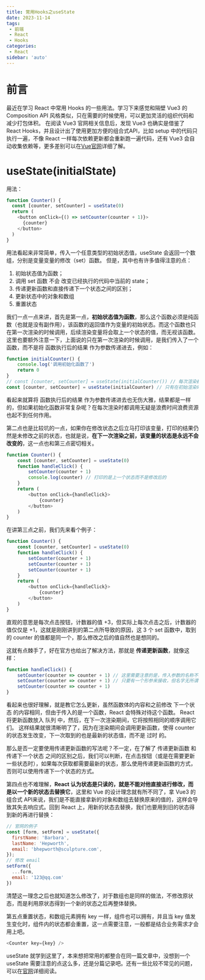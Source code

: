 ```yaml
---
title: 常用Hooks之useState
date: 2023-11-14
tags:
 - 前端
 - React
 - Hooks
categories: 
 - React
sidebar: 'auto'
---
```


# 前言
最近在学习 React 中常用 Hooks 的一些用法。学习下来感觉和隔壁 Vue3 的 Composition API 风格类似，只在需要的时候使用，可以更加灵活的组织代码和减少打包体积。
在阅读 Vue3 官网相关信息后，发现 Vue3 也确实是借鉴了 React Hooks，并且设计出了使用更加方便的组合式API，比如 setup 中的代码只执行一遍，不像 React 一样每次依赖更新都会重新跑一遍代码，还有 Vue3 会自动收集依赖等，更多差别可以在[Vue官网](https://cn.vuejs.org/guide/extras/composition-api-faq.html#comparison-with-react-hooks)详细了解。

# useState(initialState)
用法：
```js
function Counter() {
  const [counter, setCounter] = useState(0)
  return (
    <button onClick={() => setCounter(counter + 1)}>
      {counter}
    </button>
  )
}
```
用法看起来非常简单，传入一个任意类型的初始状态值，useState 会返回一个数组，分别是变量变量的修改（set）函数。
但是，其中也有许多值得注意的点：
1. 初始状态值为函数；
2. 调用 set 函数 不会 改变已经执行的代码中当前的 state；
3. 传递更新函数和直接传递下一个状态之间的区别；
4. 更新状态中的对象和数组
5. 重置状态
  
我们一点一点来讲，首先是第一点，**初始状态值为函数**，那么这个函数必须是纯函数（也就是没有副作用），该函数的返回值作为变量的初始状态。而这个函数也只在第一次渲染的时候调用，后续渲染变量将会取上一个状态的值，而无视该函数。
这里也要额外注意一下，上面说的只在第一次渲染的时候调用，是我们传入了一个函数，而不是将 函数执行后的结果 作为参数传递进去，例如：
```js
function initialCounter() {
    console.log('调用初始化函数了')
    return 0
}
// const [counter, setCounter] = useState(initialCounter()) // 每次渲染都会调用，但不影响 counter 的值
const [counter, setCounter] = useState(initialCounter) // 只有在初始渲染时调用
```
看起来就算将 函数执行后的结果 作为参数传递进去也无伤大雅，结果都是一样的，但如果初始化函数非常复杂呢？在每次渲染时都调用无疑是浪费时间浪费资源也起不到任何作用。

第二点也是比较坑的一点，如果你在修改状态之后立马打印该变量，打印的结果仍然是未修改之前的状态，也就是说，**在下一次渲染之前，该变量的状态是永远不会改变的**，这一点也和第三点密切相关。
```js
function Counter() {
    const [counter, setCounter] = useState(0)
    function handleClick() {
        setCounter(counter + 1)
        console.log(counter) // 打印的是上一个状态而不是修改后的
    }
    return (
        <button onClick={handleClick}>
            {counter}
        </button>
    )
}
```

在讲第三点之前，我们先来看个例子：
```js
function Counter() {
    const [counter, setCounter] = useState(0)
    function handleClick() {
        setCounter(counter + 1)
        setCounter(counter + 1)
        setCounter(counter + 1)
    }
    return (
        <button onClick={handleClick}>
            {counter}
        </button>
    )
}
```
直观的意思是每次点击按钮，计数器的值 +3，但实际上每次点击之后，计数器的值仅仅是 +1，这就是刚刚讲到的第二点所导致的原因，这 3 个 set 函数中，取到的 counter 的值都是同一个，那么修改之后的值自然也是想同的。

这就有点棘手了，好在官方也给出了解决方法，那就是 **传递更新函数**，就像这样：
```js
function handleClick() {
    setCounter(counter => counter + 1) // 这里需要注意的是，传入参数的名称不是固定的
    setCounter(counter => counter + 1) // 只要有一个形参来接收，但名字无所谓
    setCounter(counter => counter + 1) 
}
```
看起来也很好理解，就是教它怎么更新，虽然函数体的内容和之前修改 下一个状态 的内容相同，但由于传入的是一个函数，React 会特殊对待这个函数。
React 将更新函数放入 队列 中，然后，在下一次渲染期间，它将按照相同的顺序调用它们。
这样结果就很清晰明了了，因为在渲染期间会调用更新函数，使得 counter 的状态发生改变，下一次取到的也是最新的状态值，而不是 过时 的。

那么是否一定要使用传递更新函数的写法呢？不一定，在了解了 传递更新函数 和 传递下一个状态 之间的区别之后，我们可以判断，在点击按钮（或是在需要更新一些状态时），如果每次获取都需要最新的状态，那么使用传递更新函数的方式，否则可以使用传递下一个状态的方式。

第四点也不难理解，**React 认为状态是只读的，就是不能对他直接进行修改，而是以一个新的状态去替换它**，这里和 Vue 的设计理念就有所不同了，拿 Vue3 的组合式 API来说，我们是不能直接拿新的对象和数组去替换原来的值的，这样会导致其失去响应式。回到 React 上，用新的状态去替换，我们也要用到旧的状态得到新的再进行替换：
```js
// 官网的例子
const [form, setForm] = useState({
  firstName: 'Barbara',
  lastName: 'Hepworth',
  email: 'bhepworth@sculpture.com',
});
// 修改 email
setForm({
  ...form,
  email: '123@qq.com'
})
```
清楚这一理念之后也就知道怎么修改了，对于数组也是同样的做法，不修改原状态，而是利用原状态得到一个新的状态之后再整体替换。

第五点重置状态，和数组元素拥有 key 一样，组件也可以拥有，并且当 key 值发生变化时，组件内的状态都会重置，这一点需要注意，一般都是结合业务需求才会用上吧。
```js
<Counter key={key} />
```

useState 就学到这里了，本来想把常用的都整合在同一篇文章中，没想到一个 useState 需要注意的点这么多，还是分篇记录吧。还有一些比较不常见的问题，可以在[官网](https://react.docschina.org/reference/react/useState)详细阅读。